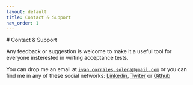 ```yaml
---
layout: default
title: Contact & Support
nav_order: 1
---
```

<link rel="stylesheet" href="../../../assets/css/custom.css">
# Contact & Support

Any feedback or suggestion is welcome to make it  a useful tool for everyone insterested in writing acceptance tests.

You can drop me an email at [`ivan.corrales.solera@gmail.com`]() or you can find me  in any of these social networks: [Linkedin](https://www.linkedin.com/in/ivan-corrales-solera/),  [Twiter](https://twitter.com/wesovilabs) or [Github](https://github.com/ivancorrales)